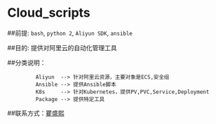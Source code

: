 # Cloud_scripts
##前提: `bash`, `python 2`, `Aliyun SDK`, `ansible`  

##目的: 提供对阿里云的自动化管理工具 
 
##分类说明： 

             Aliyun  --> 针对阿里云资源，主要对象是ECS,安全组
             Ansible --> 提供Ansible脚本  
             K8s     --> 针对Kubernetes，提供PV,PVC,Service,Deployment  
             Package --> 提供特定工具    

##联系方式：[瞿盛熙](https://www.linkedin.com/in/shengxi-qu-21920564/)

